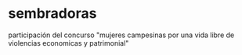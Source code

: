 # sembradoras
participación del concurso "mujeres campesinas por una vida libre de violencias economicas y patrimonial"
